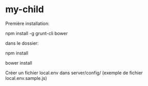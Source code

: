# my-child

Première installation:

npm install -g grunt-cli bower

dans le dossier:

npm install

bower install

Créer un fichier local.env dans server/config/ (exemple de fichier local.env.sample.js)
